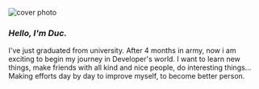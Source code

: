 ![cover photo](https://i.pinimg.com/originals/af/6d/02/af6d02a308f63bfa0c3d461af9737339.jpg)
### *Hello, I'm Duc.*
I've just graduated from university. After 4 months in army, now i am exciting to begin my journey in Developer's world.
I want to learn new things, make friends with all kind and nice people, do interesting things... Making efforts day by day to improve myself, to become better person.


